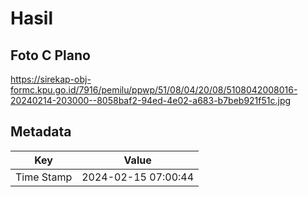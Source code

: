 # Hasil

## Foto C Plano

https://sirekap-obj-formc.kpu.go.id/7916/pemilu/ppwp/51/08/04/20/08/5108042008016-20240214-203000--8058baf2-94ed-4e02-a683-b7beb921f51c.jpg


## Metadata

| Key        | Value               |
| ---------- | ------------------- |
| Time Stamp | 2024-02-15 07:00:44 |



